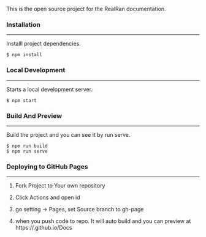 This is the open source project for the RealRan documentation.

### Installation

---

Installl project dependencies.

```
$ npm install
```

### Local Development

---

Starts a local development server.

```
$ npm start
```

### Build And Preview

---

Build the project and you can see it by run serve.

```
$ npm run build
$ npm run serve
```

### Deploying to GitHub Pages

---

1. Fork Project to Your own repository

2. Click Actions and open id

3. go setting -> Pages, set Source branch to gh-page

4. when you push code to repo. It will auto build and you can preview at https://<username>.github.io/Docs
